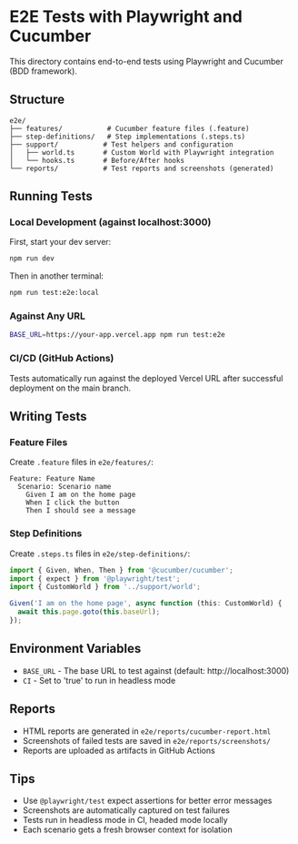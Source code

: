# E2E Tests with Playwright and Cucumber

This directory contains end-to-end tests using Playwright and Cucumber (BDD framework).

## Structure

```
e2e/
├── features/           # Cucumber feature files (.feature)
├── step-definitions/   # Step implementations (.steps.ts)
├── support/           # Test helpers and configuration
│   ├── world.ts       # Custom World with Playwright integration
│   └── hooks.ts       # Before/After hooks
└── reports/           # Test reports and screenshots (generated)
```

## Running Tests

### Local Development (against localhost:3000)

First, start your dev server:
```bash
npm run dev
```

Then in another terminal:
```bash
npm run test:e2e:local
```

### Against Any URL

```bash
BASE_URL=https://your-app.vercel.app npm run test:e2e
```

### CI/CD (GitHub Actions)

Tests automatically run against the deployed Vercel URL after successful deployment on the main branch.

## Writing Tests

### Feature Files

Create `.feature` files in `e2e/features/`:

```gherkin
Feature: Feature Name
  Scenario: Scenario name
    Given I am on the home page
    When I click the button
    Then I should see a message
```

### Step Definitions

Create `.steps.ts` files in `e2e/step-definitions/`:

```typescript
import { Given, When, Then } from '@cucumber/cucumber';
import { expect } from '@playwright/test';
import { CustomWorld } from '../support/world';

Given('I am on the home page', async function (this: CustomWorld) {
  await this.page.goto(this.baseUrl);
});
```

## Environment Variables

- `BASE_URL` - The base URL to test against (default: http://localhost:3000)
- `CI` - Set to 'true' to run in headless mode

## Reports

- HTML reports are generated in `e2e/reports/cucumber-report.html`
- Screenshots of failed tests are saved in `e2e/reports/screenshots/`
- Reports are uploaded as artifacts in GitHub Actions

## Tips

- Use `@playwright/test` expect assertions for better error messages
- Screenshots are automatically captured on test failures
- Tests run in headless mode in CI, headed mode locally
- Each scenario gets a fresh browser context for isolation
